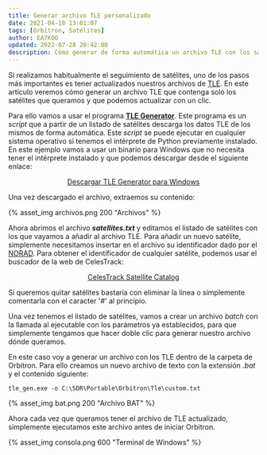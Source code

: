 ```yaml
---
title: Generar archivo TLE personalizado
date: 2021-04-18 13:01:07
tags: [Orbitron, Satélites]
author: EA7KOO
updated: 2022-07-28 20:42:00
description: Cómo generar de forma automática un archivo TLE con los satélites deseados.
---
```


Si realizamos habitualmente el seguimiento de satélites, uno de los pasos más importantes es tener actualizados nuestros archivos de [TLE](https://en.wikipedia.org/wiki/Two-line_element_set). En este artículo veremos cómo generar un archivo TLE que contenga solo los satélites que queramos y que podemos actualizar con un clic.

<!-- more -->

Para ello vamos a usar el programa [**TLE Generator**](https://github.com/albertomn86/TLE_Generator). Este programa es un _script_ que a partir de un listado de satélites descarga los datos TLE de los mismos de forma automática. Este _script_ se puede ejecutar en cualquier sistema operativo si tenemos el intérprete de Python previamente instalado.
En este ejemplo vamos a usar un binario para Windows que no necesita tener el intérprete instalado y que podemos descargar desde el siguiente enlace:

[<center>Descargar TLE Generator para Windows</center>](https://github.com/albertomn86/TLE_Generator/releases/download/v2.4/TLE_Generator.Windows.zip)

Una vez descargado el archivo, extraemos su contenido:

{% asset_img archivos.png 200 "Archivos" %}

Ahora abrimos el archivo **_satellites.txt_** y editamos el listado de satélites con los que vayamos a añadir al archivo TLE.
Para añadir un nuevo satélite, simplemente necesitamos insertar en el archivo su identificador dado por el [NORAD](https://es.wikipedia.org/wiki/NORAD). Para obtener el identificador de cualquier satélite, podemos usar el buscador de la web de CelesTrack:

[<center>CelesTrack Satellite Catalog</center>](https://celestrak.org/satcat/search.php)

Si queremos quitar satélites bastaría con eliminar la linea o simplemente comentarla con el caracter '#' al principio.

Una vez tenemos el listado de satélites, vamos a crear un archivo _batch_ con la llamada al ejecutable con los parámetros ya establecidos, para que simplemente tengamos que hacer doble clic para generar nuestro archivo dónde queramos.

En este caso voy a generar un archivo con los TLE dentro de la carpeta de Orbitron. Para ello creamos un nuevo archivo de texto con la extensión _.bat_ y el contenido siguiente:
```
tle_gen.exe -o C:\SDR\Portable\Orbitron\Tle\custom.txt
```

{% asset_img bat.png 200 "Archivo BAT" %}

Ahora cada vez que queramos tener el archivo de TLE actualizado, simplemente ejecutamos este archivo antes de iniciar Orbitron.

{% asset_img consola.png 600 "Terminal de Windows" %}
